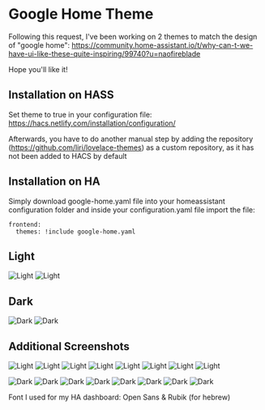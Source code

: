 # Google Home Theme

Following this request, I've been working on 2 themes to match the design of "google home":
https://community.home-assistant.io/t/why-can-t-we-have-ui-like-these-quite-inspiring/99740?u=naofireblade

Hope you'll like it!

## Installation on HASS
Set theme to true in your configuration file:
https://hacs.netlify.com/installation/configuration/

Afterwards, you have to do another manual step by adding the repository (https://github.com/liri/lovelace-themes) as a custom repository, as it has not been added to HACS by default

## Installation on HA
Simply download google-home.yaml file into your homeassistant configuration folder and inside your configuration.yaml file import the file:

```
frontend:
  themes: !include google-home.yaml
```


## Light
![Light](https://raw.githubusercontent.com/liri/lovelace-themes/master/screenshots/Google%20-%20Light/1.JPG)
![Light](https://raw.githubusercontent.com/liri/lovelace-themes/master/screenshots/Google%20-%20Light/3.JPG)

## Dark
![Dark](https://raw.githubusercontent.com/liri/lovelace-themes/master/screenshots/Google%20-%20Dark/1.JPG)
![Dark](https://raw.githubusercontent.com/liri/lovelace-themes/master/screenshots/Google%20-%20Dark/3.JPG)

## Additional Screenshots
![Light](https://raw.githubusercontent.com/liri/lovelace-themes/master/screenshots/Google%20-%20Light/2.JPG)
![Light](https://raw.githubusercontent.com/liri/lovelace-themes/master/screenshots/Google%20-%20Light/4.JPG)
![Light](https://raw.githubusercontent.com/liri/lovelace-themes/master/screenshots/Google%20-%20Light/5.JPG)
![Light](https://raw.githubusercontent.com/liri/lovelace-themes/master/screenshots/Google%20-%20Light/6.png)
![Light](https://raw.githubusercontent.com/liri/lovelace-themes/master/screenshots/Google%20-%20Light/7.png)
![Light](https://raw.githubusercontent.com/liri/lovelace-themes/master/screenshots/Google%20-%20Light/8.png)
![Light](https://raw.githubusercontent.com/liri/lovelace-themes/master/screenshots/Google%20-%20Light/9.png)
![Light](https://raw.githubusercontent.com/liri/lovelace-themes/master/screenshots/Google%20-%20Light/10.png)

![Dark](https://raw.githubusercontent.com/liri/lovelace-themes/master/screenshots/Google%20-%20Dark/2.JPG)
![Dark](https://raw.githubusercontent.com/liri/lovelace-themes/master/screenshots/Google%20-%20Dark/4.JPG)
![Dark](https://raw.githubusercontent.com/liri/lovelace-themes/master/screenshots/Google%20-%20Dark/5.JPG)
![Dark](https://raw.githubusercontent.com/liri/lovelace-themes/master/screenshots/Google%20-%20Dark/6.png)
![Dark](https://raw.githubusercontent.com/liri/lovelace-themes/master/screenshots/Google%20-%20Dark/7.png)
![Dark](https://raw.githubusercontent.com/liri/lovelace-themes/master/screenshots/Google%20-%20Dark/8.png)
![Dark](https://raw.githubusercontent.com/liri/lovelace-themes/master/screenshots/Google%20-%20Dark/9.png)
![Dark](https://raw.githubusercontent.com/liri/lovelace-themes/master/screenshots/Google%20-%20Dark/10.png)

Font I used for my HA dashboard: Open Sans & Rubik (for hebrew)
